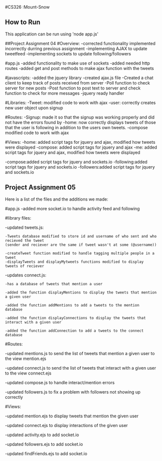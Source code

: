 #CS326 :Mount-Snow

## How to Run
This application can be run using 'node app.js'

##Project Assignment 04
#Overview:
-corrected functionality implemented incorrectly durring previous assignment
-implementing AJAX to update tweetfeed
-implementing sockets to update following/followers

#app.js
-added functionality to make use of sockets
-added needed http routes
-added get and post methods to make ajax function with the tweets

#javascripts:
-added the jquery library
-created ajax.js file
	-Created a chat client to keep track of posts received from server
	-Poll function to check server for new posts
	-Post function to post text to server and check function to check for more messages
	-jquery ready handler


#Libraries:
-Tweet: modified code to work with ajax
-user: correctly creates new user object upon signup

#Routes:
-Signup: made it so that the signup was working properly and did not have the errors found by 
-home: now correctly displays tweets of those that the user is following in addition to the users own tweets.
-compose modified code to work with ajax


#Views:
-home: added script tags for jquery and ajax, modified how tweets were displayed
-compose: added script tags for jquery and ajax
-me: added script tags for jquery and ajax, modified how tweets were displayed

-compose:added script tags for jquery and sockets.io
-following:added script tags for jquery and sockets.io
-followers:added script tags for jquery and sockets.io



## Project Assignment 05
Here is a list of the files and the additions we made:

#app.js
-added more socket.io to handle activity feed and following

#library files:

-updated tweets.js:

	-Tweets database modified to store id and username of who sent and who recieved the tweet
	(sender and reciever are the same if tweet wasn't at some (@username))
	
	-createTweet function modified to handle tagging multiple people in a tweet
	-displayTweets and displayMytweets functions modified to display tweets of reciever

-updates connect.js:

	-has a database of tweets that mention a user
	
	-added the function displayMentions to display the tweets that mention a given user
	
	-added the function addMentions to add a tweets to the mention database
	
	-added the function displayConnections to display the tweets that interact with a given user
	
	-added the function addConnection to add a tweets to the connect database
	
#Routes:

-updated mentions.js to send the list of tweets that mention a given user to the view mention.ejs

-updated connect.js to send the list of tweets that interact with a given user to the view connect.ejs

-updated compose.js to handle interact/mention errors

-updated followers.js to fix a problem with followers not showing up correctly

	

#Views:

-updated mention.ejs to display tweets that mention the given user

-updated connect.ejs to display interactions of the given user

-updated activity.ejs to add socket.io

-updated followers.ejs to add socket.io

-updated findFriends.ejs to add socket.io


